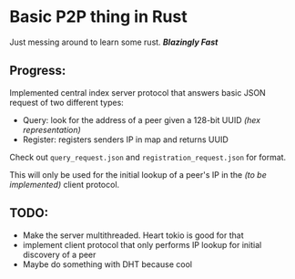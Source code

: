 # Basic P2P thing in Rust

Just messing around to learn some rust. ***Blazingly Fast***

## Progress:

Implemented central index server protocol that answers basic JSON request of two 
different types:

- Query: look for the address of a peer given a 128-bit UUID *(hex representation)*
- Register: registers senders IP in map and returns UUID

Check out `query_request.json` and `registration_request.json` for format.

This will only be used for the initial lookup of a peer's IP in the *(to be 
implemented)* client protocol.

## TODO:

- Make the server multithreaded. Heart tokio is good for that
- implement client protocol that only performs IP lookup for initial discovery
of a peer
- Maybe do something with DHT because cool

